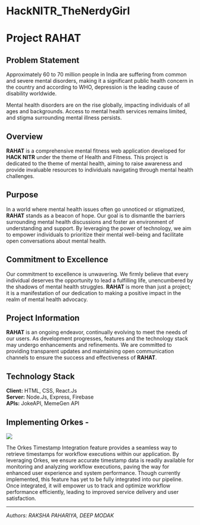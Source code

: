 # HackNITR_TheNerdyGirl

# Project RAHAT

## Problem Statement
Approximately 60 to 70 million people in India are suffering from common and severe mental disorders, making it a significant public health concern in the country and according to WHO, depression is the leading cause of disability worldwide.

Mental health disorders are on the rise globally, impacting individuals of all ages and backgrounds.
Access to mental health services remains limited, and stigma surrounding mental illness persists.


## Overview

**RAHAT** is a comprehensive mental fitness web application developed for **HACK NITR** under the theme of Health and Fitness. This project is dedicated to the theme of mental health, aiming to raise awareness and provide invaluable resources to individuals navigating through mental health challenges. 

## Purpose

In a world where mental health issues often go unnoticed or stigmatized, **RAHAT** stands as a beacon of hope. Our goal is to dismantle the barriers surrounding mental health discussions and foster an environment of understanding and support. By leveraging the power of technology, we aim to empower individuals to prioritize their mental well-being and facilitate open conversations about mental health.

## Commitment to Excellence

Our commitment to excellence is unwavering. We firmly believe that every individual deserves the opportunity to lead a fulfilling life, unencumbered by the shadows of mental health struggles. **RAHAT** is more than just a project; it is a manifestation of our dedication to making a positive impact in the realm of mental health advocacy.

## Project Information

**RAHAT** is an ongoing endeavor, continually evolving to meet the needs of our users. As development progresses, features and the technology stack may undergo enhancements and refinements. We are committed to providing transparent updates and maintaining open communication channels to ensure the success and effectiveness of **RAHAT**.

## Technology Stack

**Client:** HTML, CSS, React.Js  
**Server:** Node.Js, Express, Firebase  
**APIs:** JokeAPI, MemeGen API

## Implementing Orkes - 

![](https://lh7-us.googleusercontent.com/t01TM7Ps9olH22IYNO_QTBhxifNQCS5qtv-cpwY3TBefZU-ZV9oZaP8LUynw1NBIftM1RomBbLKnld8lKpvFP_90JhPI9HWAI0wx4o5bNUUS80TVGFUMVotYGG5OSZWDKm-uEMlNGAiDiabfOWJaBYk)

The Orkes Timestamp Integration feature provides a seamless way to retrieve timestamps for workflow executions within our application. By leveraging Orkes, we ensure accurate timestamp data is readily available for monitoring and analyzing workflow executions, paving the way for enhanced user experience and system performance. Though currently implemented, this feature has yet to be fully integrated into our pipeline. Once integrated, it will empower us to track and optimize workflow performance efficiently, leading to improved service delivery and user satisfaction. 

---

*Authors: RAKSHA PAHARIYA, DEEP MODAK*